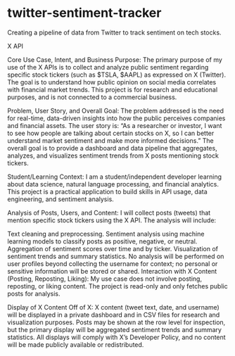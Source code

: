 # twitter-sentiment-tracker
Creating a pipeline of data from Twitter to track sentiment on tech
stocks. 




X API

Core Use Case, Intent, and Business Purpose:
The primary purpose of my use of the X APIs is to collect and analyze public sentiment regarding specific stock tickers (such as $TSLA, $AAPL) as expressed on X (Twitter). The goal is to understand how public opinion on social media correlates with financial market trends. This project is for research and educational purposes, and is not connected to a commercial business.

Problem, User Story, and Overall Goal:
The problem addressed is the need for real-time, data-driven insights into how the public perceives companies and financial assets. The user story is: “As a researcher or investor, I want to see how people are talking about certain stocks on X, so I can better understand market sentiment and make more informed decisions.” The overall goal is to provide a dashboard and data pipeline that aggregates, analyzes, and visualizes sentiment trends from X posts mentioning stock tickers.

Student/Learning Context:
I am a student/independent developer learning about data science, natural language processing, and financial analytics. This project is a practical application to build skills in API usage, data engineering, and sentiment analysis.

Analysis of Posts, Users, and Content:
I will collect posts (tweets) that mention specific stock tickers using the X API. The analysis will include:

Text cleaning and preprocessing.
Sentiment analysis using machine learning models to classify posts as positive, negative, or neutral.
Aggregation of sentiment scores over time and by ticker.
Visualization of sentiment trends and summary statistics. No analysis will be performed on user profiles beyond collecting the username for context; no personal or sensitive information will be stored or shared.
Interaction with X Content (Posting, Reposting, Liking):
My use case does not involve posting, reposting, or liking content. The project is read-only and only fetches public posts for analysis.

Display of X Content Off of X:
X content (tweet text, date, and username) will be displayed in a private dashboard and in CSV files for research and visualization purposes. Posts may be shown at the row level for inspection, but the primary display will be aggregated sentiment trends and summary statistics. All displays will comply with X’s Developer Policy, and no content will be made publicly available or redistributed.